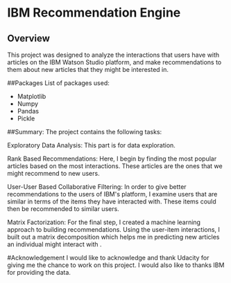 # IBM Recommendation Engine

## Overview
This project was designed to analyze the interactions that users have with articles on the IBM Watson Studio platform, and make recommendations to them about new articles that they might be interested in.

##Packages
List of packages used:

- Matplotlib
- Numpy
- Pandas
- Pickle

##Summary:
The project contains the following tasks:

Exploratory Data Analysis: This part is for data exploration.

Rank Based Recommendations: Here, I begin by finding the most popular articles based on the most interactions. These articles are the ones that we might recommend to new users.

User-User Based Collaborative Filtering: In order to give better recommendations to the users of IBM's platform, I examine users that are similar in terms of the items they have interacted with. These items could then be recommended to similar users.

Matrix Factorization: For the final step, I created a machine learning approach to building recommendations. Using the user-item interactions, I built out a matrix decomposition which helps me in predicting new articles an individual might interact with .

#Acknowledgement
I would like to acknowledge and thank Udacity for giving me the chance to work on this project. I would also like to thanks IBM for providing the data.
